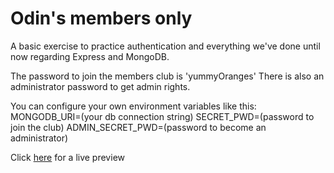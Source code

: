 # Odin's members only
A basic exercise to practice authentication and everything we've done until now regarding Express and MongoDB.

The password to join the members club is 'yummyOranges'
There is also an administrator password to get admin rights.

You can configure your own environment variables like this:
MONGODB_URI=(your db connection string)
SECRET_PWD=(password to join the club)
ADMIN_SECRET_PWD=(password to become an administrator)

Click [here](https://odin-members-only-finished-fde9e8207a9d.herokuapp.com/) for a live preview
